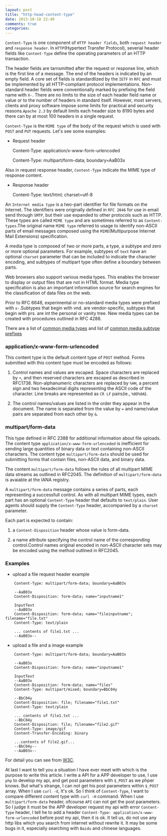 ```yaml
---
layout: post
title: "http-head-content-type"
date: 2013-10-18 22:49
comments: true
categories: 
---
```


`Content-Type` is one component of `HTTP header fields`, both `request header` and `response header`.
In `HTTP`(Hypertext Transfer Protocol), severial header fields like `Content-Type` define the
operating parameters of an HTTP transaction.

The header fields are tarnsmitted after the request or response line, which is the first line of a
message. The end of the headers is indicated by an empty field. A core set of fields is standardlized
by the `IETF` in `RFC` and must be implemented by all HTTP-compliant protocol implementations.
Non-standard header fields were conventionally marked by prefixing the field name with `X-`.
There are no limits to the size of each header field name or value or to the number of headers in
standard itself. However, most servers, clients and proxy software impose some limits for practical
and security reasons.`Apache 2.3` by default limits each header size to 8190 bytes and there can by at
most 100 headers in a single request.


`Content-Type` is the `MIME type` of the body of the request which is used with `POST` and `PUT` requests.
Let's see some examples:

* Request header

    Content-Type: application/x-www-form-urlencoded

    Content-Type: multipart/form-data; boundary=AaB03x

Also in request response header, `Content-Type` indicate the MIME type of response content.

* Response header

    Content-Type: text/html; charset=utf-8

An `Internet media type` is a two-part identifier for file formats on the Internet.
The identifiers were originally defined in `RFC 2046` for use in email send through
`SMTP`, but their use expanded to other protocols such as HTTP. These types are called
`MIME type` and are sometimes referred to as `Content-types`.The original name `MIME type`
referred to usage to identify non-ASCII parts of email messages composed using the
`MIME`(Multipurpose Internet Mail Extensions) specification.

A media type is composed of two or more parts, a type, a subtype and zero or more optional parameters.
For example, subtypes of `text` have an optional `charset` parameter that can be included to indicate
the character encoding, and subtypes of multipart type often define a boundary between parts.

Web browsers also support various media types. This enables the browser to display or output files
that are not in HTML format. Media type specification is also an important information source
for search engines for the classification of data files on the web.

Prior to RFC 6648, experimental or no-standard media types were prefixed with `x-`.Subtypes that
begin with vnd. are vendor-specific, subtypes that begin with prs. are int the personal or vanity tree.
New media types can be created with procedures outlined in RFC 4288.

There are a list of [common media types](http://en.wikipedia.org/wiki/Internet_media_type#List_of_common_media_types) 
and list of 
[common media subtype prefixes](http://en.wikipedia.org/wiki/Internet_media_type#List_of_common_media_subtype_prefixes)

### application/x-www-form-urlencoded

This content type is the default content type of `POST` method.
Forms submitted with this content type must be encoded as follows:

1. Control names and values are escaped. Space characters are replaced by `+`, and then reserved characters
are escaped as described in RFC1738. Non-alphanumeric characters are replaced by `%HH`, a percent sign and
two hexadecimal digits representing the ASCII code of the character. Line breaks are represented as `CR LF`
pairs(ie., `%0D%0A`).

2. The control names/values are listed in the order they appear in the document. The name is separated from
the value by `=` and name/value pairs are separated from each other by `&`.

### multipart/form-data

This type defined in RFC 2388 for additional information about file uploads.
The content type `application/x-www-form-urlencoded` is inefficient for sending large quantities of binary
data or text containing non-ASCII characters. The content type `multipart/form-data` should be used for
submitting forms that contain files, non-ASCII data, and binary data.

The content `multipart/form-data` follows the rules of all multipart MIME data streams as outlined in
RFC2045. The definition of `multipart/form-data` is avaiable at the IANA registry.

A `multipart/form-data` message contains a series of parts, each representing a successfull control.
As with all multipart MIME types, each part has an optional `Content-Type` header that defaults to
`text/plain`. User agents should supply the `Content-Type` header, accompanied by a `charset` parameter.

Each part is expected to contain:

1. a `Content-Disposition` header whose value is form-data.

2. a name attribute specifying the control name of the corresponding control.Control names original
encoded in non-ASCII character sets may be encoded using the method outlined in RFC2045.

### Examples

* upload a file request header example

```
    Content-Type: multipart/form-data; boundary=AaB03x

    --AaB03x
    Content-Disposition: form-data; name="inputname1"

    InputText
    --AaB03x
    Content-Disposition: form-data; name="fileinputname"; filename="file.txt"
    Content-Type: text/plain

    ... contents of file1.txt ...
    --AaB03x--
```

* upload a file and a image example

```
    Content-Type: multipart/form-data; boundary=AaB03x

    --AaB03x
    Content-Disposition: form-data; name="inputname1"

    InputText
    --AaB03x
    Content-Disposition: form-data; name="files"
    Content-Type: multipart/mixed; boundary=BbC04y

    --BbC04y
    Content-Disposition: file; filename="file1.txt"
    Content-Type: text/plain

    ... contents of file1.txt ...
    --BbC04y
    Content-Disposition: file; filename="file2.gif"
    Content-Type: image/gif
    Content-Transfer-Encoding: binary

    ...contents of file2.gif...
    --BbC04y--
    --AaB03x--
```

For detail you can see from [W3C](http://www.w3.org/TR/html401/interact/forms.html#h-17.13.4.1).

At last I want to tell you a situation I have ever meet with which is the purpose to write this article.
I write a API for a APP developer
to use, I use `php` to develop my api, and get post parameters with `$_POST` as we phper knows.
But what's strange, I can not get his post parameters within `$_POST` array. When I use `curl -d`,
It's ok. So I think of `Content-Type`, I want to compare different content type with `curl -H` command.
When I use `multipart/form-data` header, ofcourse `API` can not get the post parameters. So I judge
it must be the APP developer request my api with error `Content-Type` header, I tell he to add a header
`Content-Type: application/x-www-form-urlencoded` before post my api, then it is ok. It tell us, do not
use any http libs which you search from internet without rewrite it. It may be some bugs in it, especially
searching with `Baidu` and chinese languages.

